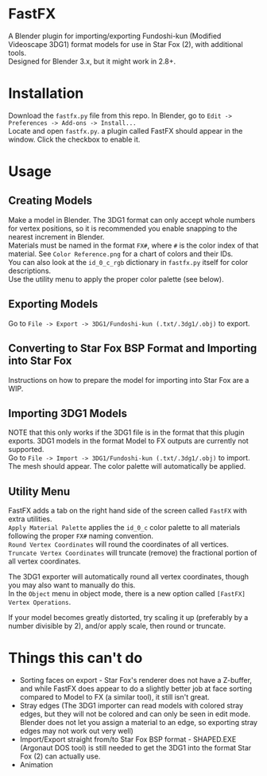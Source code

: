 # FastFX
A Blender plugin for importing/exporting Fundoshi-kun (Modified Videoscape 3DG1) format models for use in Star Fox (2), with additional tools.  
Designed for Blender 3.x, but it might work in 2.8+.  

# Installation
Download the ``fastfx.py`` file from this repo. In Blender, go to ``Edit -> Preferences -> Add-ons -> Install...``  
Locate and open ``fastfx.py``. a plugin called FastFX should appear in the window. Click the checkbox to enable it.  

# Usage

## Creating Models
Make a model in Blender. The 3DG1 format can only accept whole numbers for vertex positions, so it is recommended you enable snapping to the nearest increment in Blender.  
Materials must be named in the format ``FX#``, where ``#`` is the color index of that material. See ``Color Reference.png`` for a chart of colors and their IDs.  
You can also look at the ``id_0_c_rgb`` dictionary in ``fastfx.py`` itself for color descriptions.  
Use the utility menu to apply the proper color palette (see below).  
  
## Exporting Models
Go to ``File -> Export -> 3DG1/Fundoshi-kun (.txt/.3dg1/.obj)`` to export.  

## Converting to Star Fox BSP Format and Importing into Star Fox
Instructions on how to prepare the model for importing into Star Fox are a WIP.  

## Importing 3DG1 Models
NOTE that this only works if the 3DG1 file is in the format that this plugin exports. 3DG1 models in the format Model to FX outputs are currently not supported.  
Go to ``File -> Import -> 3DG1/Fundoshi-kun (.txt/.3dg1/.obj)`` to import.  
The mesh should appear. The color palette will automatically be applied.

## Utility Menu
FastFX adds a tab on the right hand side of the screen called ``FastFX`` with extra utilities.  
``Apply Material Palette`` applies the ``id_0_c`` color palette to all materials following the proper ``FX#`` naming convention.  
``Round Vertex Coordinates`` will round the coordinates of all vertices.  
``Truncate Vertex Coordinates`` will truncate (remove) the fractional portion of all vertex coordinates.  

The 3DG1 exporter will automatically round all vertex coordinates, though you may also want to manually do this.  
In the ``Object`` menu in object mode, there is a new option called ``[FastFX] Vertex Operations``.  

If your model becomes greatly distorted, try scaling it up (preferably by a number divisible by 2), and/or apply scale, then round or truncate.  

# Things this can't do
- Sorting faces on export - Star Fox's renderer does not have a Z-buffer, and while FastFX does appear to do a slightly better job at face sorting compared to Model to FX (a similar tool), it still isn't great.  
- Stray edges (The 3DG1 importer can read models with colored stray edges, but they will not be colored and can only be seen in edit mode. Blender does not let you assign a material to an edge, so exporting stray edges may not work out very well)  
- Import/Export straight from/to Star Fox BSP format - SHAPED.EXE (Argonaut DOS tool) is still needed to get the 3DG1 into the format Star Fox (2) can actually use.  
- Animation  